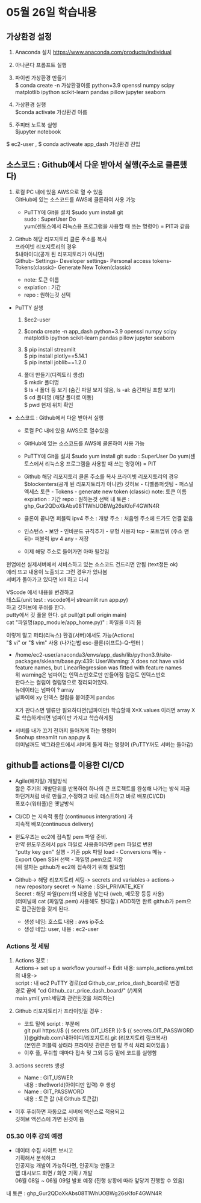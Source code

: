 # 05월 26일 학습내용

## 가상환경 설정
   1. Anaconda 설치
        https://www.anaconda.com/products/individual  

   2. 아나콘다 프롬프트 실행  

   3. 파이썬 가상환경 만들기  
        $ conda create -n 가상환경이름 python=3.9 openssl numpy scipy matplotlib ipython scikit-learn pandas pillow jupyter seaborn  

   4. 가상환경 실행  
        $conda activate 가상환경 이름  

   5. 주피터 노트북 실행  
        $jupyter notebook  

$ ec2-user , $ conda activeate app_dash  가상환경 진입


## 소스코드 : Github에서 다운 받아서 실행(주소로 클론했다)
1. 로컬 PC 내에 있음 AWS으로 열 수 있음  
GitHub에 있는 소스코드를 AWS에 클론하여 사용 가능  
 
    - PuTTY에 Git을 설치 $sudo yum install git  
    sudo : SuperUser Do  
    yum(센토스에서 리눅스용 프로그램을 사용할 때 쓰는 명령어) = PIT과 같음  

 2. Github 해당 리포지토리 클론 주소를 복사  
 프라이빗 리포지토리의 경우  
 $내아이디(공개 된 리포지토리가 아니면)  
 Github- Settings- Developer settings- Personal access tokens-  
 Tokens(classic)- Generate New Token(classic)  
    - note: 토큰 이름  
    - expiation : 기간
    - repo : 원하는것 선택  

- PuTTY 실행
  1) $ec2-user
  2) $conda create -n app_dash python=3.9 openssl numpy scipy matplotlib ipython scikit-learn pandas pillow jupyter seaborn
  3)  $ pip install streamlit  
      $ pip install plotly==5.14.1  
      $ pip install joblib==1.2.0

  4) 폴더 만들기(디렉토리 생성)  
      $ mkdir 폴더명  
      $ ls -l 폴더 등 보기 (숨긴 파일 보지 않음, ls -al: 숨긴파일 포함 보기)  
      $ cd 폴더명 (해당 폴더로 이동)  
      $ pwd 현재 위치 확인  

- 소스코드 : Github에서 다운 받아서 실행
    - 로컬 PC 내에 있음 AWS으로 열수있음  
    - GitHub에 있는 소스코드를 AWS에 클론하여 사용 가능  
    - PuTTY에 Git을 설치 $sudo yum install git
      sudo : SuperUser Do
      yum(센토스에서 리눅스용 프로그램을 사용할 때 쓰는 명령어) = PIT  

    - Github 해당 리포지토리 클론 주소를 복사
      프라이빗 리포지토리의 경우
      $blockenters(공개 된 리포지토리가 아니면)
      깃허브 - 디벨롭퍼셋팅 - 퍼스널 엑세스 토큰 - Tokens - generate new token (classic)
      note: 토큰 이름
      expiation : 기간
      repo : 원하는것 선택
      내 토큰 : 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

   - 클론이 끝나면 퍼블릭 ipv4 주소 : 개방 주소 : 처음엔 주소에 드가도 연결 없음

   - 인스턴스 - 보안 - 인바운드 규칙추가 - 유형 사용자 tcp - 포트범위 (주소 맨뒤)- 퍼블릭 ipv 4 any - 저장
   - 이제 해당 주소로 들어가면 아마 될것임

현업에선 실제서버에서 서비스하고 있는 소스코드 건드리면 안됨 (text정돈 ok)  
에러 뜨고 내용이 노출되고 그런 경우가 있나봄  
서버가 돌아가고 있다면 kill 하고 다시

VScode 에서 내용을 변경하고  
테스트(unit test : vscode에서 streamlit run app.py)  
하고 깃허브에 푸쉬를 한다.  
putty에서 깃 풀을 한다. git pull(git pull origin main)  
cat "파일명(app_module/app_home.py)" : 파일을 미리 봄  

이렇게 말고 퍼티(리눅스) 환경(서버)에서도 가능(Actions)  
"$ vi" or "$ vim" 사용 (나가는법 esc-콜론(쉬프트)-Q-엔터 )  

 
- /home/ec2-user/anaconda3/envs/app_dash/lib/python3.9/site-packages/sklearn/base.py:439: UserWarning: X does not have valid feature names, but LinearRegression was fitted with feature names  
    위 warning은 넘파이는 인덱스번호로만 만들어짐 컬럼도 인덱스번호  
    판다스는 컬럼이 컬럼명으로 정리되어있다.  
    뉴데이타는 넘파이 ? array  
    넘파이에 xy 인덱스 컬럼을 붙여준게 pandas

    X가 판다스면 밸류만 필요하다면(넘파이만) 학습할때 X=X.values 이러면 array
    X로 학습하게되면 넘파이만 가지고 학습하게됨

- 서버를 내가 끄기 전까지 돌아가게 하는 명령어  
  $nohup streamlit run app.py &  
  터미널꺼도 백그라운드에서 서버게 돌게 하는 명령어 (PuTTY꺼도 서버는 돌아감)

## github를 actions를 이용한 CI/CD  
- Agile(애자일) 개발방식  
    짧은 주기의 개발단위를 반복하여 하나의 큰 프로젝트를 완성해 나가는 방식
    지금 하던거처럼 바로 만들고,수정하고 바로 테스트하고 바로 배포(CI/CD)  
    폭포수(워터폴)은 옛날방식

- CI/CD 는 지속적 통합 (continuous intergration) 과  
    지속적 배포(continuous delivery)    

- 윈도우즈는 ec2에 접속할 pem 파일 준비.  
    만약 윈도우즈에서 ppk 파일로 사용중이라면 pem 파일로 변환  
    "putty key gen" 실행 - 기존 ppk 파일 load - Conversions 메뉴 -  
    Export Open SSH 선택 - 파일명.pem으로 저장  
    (위 절차는 github가 ec2에 접속하기 위해 필요함)

- Github-> 해당 리포지토리 세팅-> secrets and variables-> actions->  
    new repository secret ->
     Name : SSH_PRIVATE_KEY  
     Secret : 해당 파일(pem)의 내용을 넣는다 (web, 메모장 등등 사용)  
     (터미널에 cat (파일명.pem) 사용해도 된다함.)
     ADD하면 완료 github가 pem으로 접근권한을 갖게 된다.
  + 생성 네임: 호스트  내용 : aws ip주소
  + 생성 네임: user, 내용 : ec2-user

### Actions 첫 세팅 
  1. Actions 경로 :  
    Actions-> set up a workflow yourself-> Edit 내용: sample_actions.yml.txt의 내용->  
    script : 내 ec2 PuTTY 경로(cd Github_car_price_dash_board)로 변경  
    경로 끝에 "cd Github_car_price_dash_board/" (/)제외  
     main.yml( yml:세팅과 관련된것을 처리하는)

  2. Github 리포지토리가 프라이빗일 경우 :   
     - 코드 밑에 script : 부분에  
    git pull https://$ {{ secrets.GIT_USER }}:$ {{ secrets.GIT_PASSWORD }}@github.com/내아이디/리포지토리.git (리포지토리 링크복사)  
    (본인은 퍼블릭 상태라 프라이빗 관련은 맨 밑 주석 처리 되어있음 )  
     - 이후 풀, 푸쉬할 때마다 접속 및 그외 등등 밑에 코드를 실행함  
 
  3. actions secrets 생성  
       - Name : GIT_USWER  
    내용 : the9world(아이디만 입력) 후 생성
       - Name : GIT_PASSWORD  
    내용 : 토큰 값 (내 Github 토큰값)  

  - 이후 푸쉬하면 자동으로 서버에 액션스로 적용되고  
    깃허브 액션스에 가면 된것이 뜸

### 05.30 이후 강의 예정
  - 데이터 수집 사이트 보시고  
    기획해서 분석하고  
    인공지능 개발이 가능하다면, 인공지능 만들고  
    앱 대시보드 화면 / 화면 기획 / 개발  
    06월 08일 ~ 06월 09일 발표 예정 (진행 상황에 따라 앞당겨 진행할 수 있음)

내 토큰 : 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